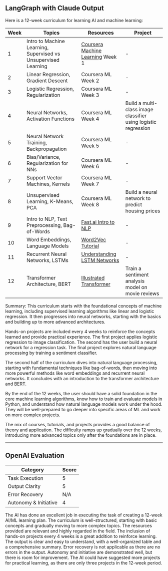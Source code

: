 ## LangGraph with Claude Output

Here is a 12-week curriculum for learning AI and machine learning:

| Week | Topics | Resources | Project |
|------|--------|-----------|---------|
| 1 | Intro to Machine Learning, Supervised vs Unsupervised Learning | [Coursera Machine Learning](https://www.coursera.org/learn/machine-learning) Week 1 | - |  
| 2 | Linear Regression, Gradient Descent | Coursera ML Week 2 | - |
| 3 | Logistic Regression, Regularization  | Coursera ML Week 3 | - |
| 4 | Neural Networks, Activation Functions | Coursera ML Week 4 | Build a multi-class image classifier using logistic regression |
| 5 | Neural Network Training, Backpropagation | Coursera ML Week 5 | - |
| 6 | Bias/Variance, Regularization for NNs | Coursera ML Week 6 | - | 
| 7 | Support Vector Machines, Kernels | Coursera ML Week 7 | - |
| 8 | Unsupervised Learning, K-Means, PCA | Coursera ML Week 8 | Build a neural network to predict housing prices |
| 9 | Intro to NLP, Text Preprocessing, Bag-of-Words | [Fast.ai Intro to NLP](https://www.fast.ai/2019/07/08/fastai-nlp/) | - |
| 10 | Word Embeddings, Language Models | [Word2Vec Tutorial](https://rare-technologies.com/word2vec-tutorial/) | - |
| 11 | Recurrent Neural Networks, LSTMs | [Understanding LSTM Networks](https://colah.github.io/posts/2015-08-Understanding-LSTMs/) | - |
| 12 | Transformer Architecture, BERT | [Illustrated Transformer](https://jalammar.github.io/illustrated-transformer/) | Train a sentiment analysis model on movie reviews |

Summary:
This curriculum starts with the foundational concepts of machine learning, including supervised learning algorithms like linear and logistic regression. It then progresses into neural networks, starting with the basics and building up to more advanced architectures. 

Hands-on projects are included every 4 weeks to reinforce the concepts learned and provide practical experience. The first project applies logistic regression to image classification. The second has the user build a neural network for a regression task. The final project explores natural language processing by training a sentiment classifier.

The second half of the curriculum dives into natural language processing, starting with fundamental techniques like bag-of-words, then moving into more powerful methods like word embeddings and recurrent neural networks. It concludes with an introduction to the transformer architecture and BERT.

By the end of the 12 weeks, the user should have a solid foundation in the core machine learning algorithms, know how to train and evaluate models in Python, and understand how natural language models work under the hood. They will be well-prepared to go deeper into specific areas of ML and work on more complex projects.

The mix of courses, tutorials, and projects provides a good balance of theory and application. The difficulty ramps up gradually over the 12 weeks, introducing more advanced topics only after the foundations are in place.

---

## OpenAI Evaluation

| Category | Score |
|----------|-------|
| Task Execution | 5 |
| Output Clarity | 5 |
| Error Recovery | N/A |
| Autonomy & Initiative | 4 |

The AI has done an excellent job in executing the task of creating a 12-week AI/ML learning plan. The curriculum is well-structured, starting with basic concepts and gradually moving to more complex topics. The resources provided are relevant and highly regarded in the field. The inclusion of hands-on projects every 4 weeks is a great addition to reinforce learning. The output is clear and easy to understand, with a well-organized table and a comprehensive summary. Error recovery is not applicable as there are no errors in the output. Autonomy and initiative are demonstrated well, but there is room for improvement. The AI could have suggested more projects for practical learning, as there are only three projects in the 12-week period.